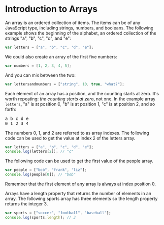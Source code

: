 # Introduction to Arrays

An array is an ordered collection of items. The items can be of any JavaScript type, including strings, numbers, and booleans. The following example shows the beginning of the alphabet, an ordered collection of the strings "a", "b", "c", "d", and "e":

```javascript
var letters = ["a", "b", "c", "d", "e"];
```

We could also create an array of the first five numbers:
```javascript
var numbers = [1, 2, 3, 4, 5];
```

And you can mix between the two:
```javascript
var lettersandnumbers = ["string", 10, true, "what?"];
```

Each element of an array has a position, and the counting starts at zero. It's worth repeating: *the counting starts at zero*, not one. In the example array `letters`, "a" is at position 0, "b" is at position 1, "c" is at position 2, and so forth:

<pre>
a b c d e
0 1 2 3 4
</pre>

The numbers 0, 1, and 2 are referred to as array indexes. The following code can be used to get the value at index 2 of the letters array.

```javascript
var letters = ["a", "b", "c", "d", "e"];
console.log(letters[2]); // "c"
```

The following code can be used to get the first value of the people array.

```javascript
var people = ["bob", "frank", "liz"];
console.log(people[0]); // "bob"
```

Remember that the first element of any array is always at index position 0.

Arrays have a length property that returns the number of elements in an array.  The following sports array has three elements so the length property returns the integer 3.

```javascript
var sports = ["soccer", "football", "baseball"];
console.log(sports.length); // 3
```
